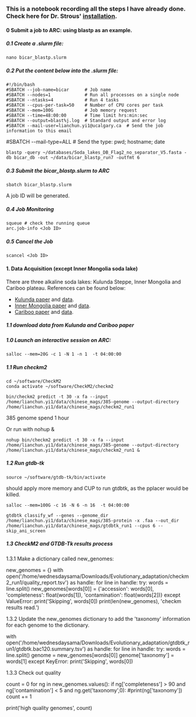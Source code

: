 
### This is a notebook recording all the steps I have already done. Check here for Dr. Strous' [installation](https://github.com/kinestetika/cloud-computing-for-microbial-ecology/blob/main/cloud_bio_installs.py).

#### 0 Submit a job to ARC: using blastp as an example.
##### 0.1 Create a .slurm file:

    nano bicar_blastp.slurm

##### 0.2 Put the content below into the .slurm file:

    #!/bin/bash
    #SBATCH --job-name=bicar      # Job name
    #SBATCH --nodes=1             # Run all processes on a single node
    #SBATCH --ntasks=4            # Run 4 tasks
    #SBATCH --cpus-per-task=50    # Number of CPU cores per task
    #SBATCH --mem=100G            # Job memory request
    #SBATCH --time=48:00:00       # Time limit hrs:min:sec
    #SBATCH --output=blast%j.log  # Standard output and error log
    #SBATCH --mail-user=lianchun.yi1@ucalgary.ca  # Send the job information to this email
#SBATCH --mail-type=ALL                       # Send the type: <BEGIN><FAIL><END>
    pwd; hostname; date
    
    blastp -query ~/databases/Soda_lakes_DB_Flag2_no_separator_V5.fasta -db bicar_db -out ~/data/bicar_blastp_run7 -outfmt 6

##### 0.3 Submit the bicar_blastp.slurm to ARC
 
    sbatch bicar_blastp.slurm
A job ID will be generated.
##### 0.4 Job Monitoring

    squeue # check the running queue
    arc.job-info <Job ID>
##### 0.5 Cancel the Job

    scancel <Job ID> 

#### 1. Data Acquisition (except Inner Mongolia soda lake)
There are three alkaline soda lakes: Kulunda Steppe, Inner Mongolia and Cariboo plateau.
References can be found below:

* [Kulunda paper](https://microbiomejournal.biomedcentral.com/articles/10.1186/s40168-018-0548-7#Ack1) and 
[data](https://www.ncbi.nlm.nih.gov/bioproject/PRJNA434545/).
* [Inner Mongolia paper](https://www.frontiersin.org/articles/10.3389/fmicb.2020.01740/full#footnote11) and [data](https://figshare.com/s/9c3cb76f0c9646a30e94).
* [Cariboo paper](https://www.nature.com/articles/s41467-019-12195-5) and [data](https://www.ncbi.nlm.nih.gov/bioproject/?term=PRJNA377096).

##### 1.1 download data from Kulunda and Cariboo paper


##### 1.0 Launch an interactive session on ARC:

    salloc --mem=20G -c 1 -N 1 -n 1  -t 04:00:00


##### 1.1 Run checkm2 

    cd ~/software/CheckM2
    conda activate ~/software/CheckM2/checkm2

    bin/checkm2 predict -t 30 -x fa --input /home/lianchun.yi1/data/chinese_mags/385-genome --output-directory /home/lianchun.yi1/data/chinese_mags/checkm2_run1
385 genome spend 1 hour

Or run with nohup &

    nohup bin/checkm2 predict -t 30 -x fa --input /home/lianchun.yi1/data/chinese_mags/385-genome --output-directory /home/lianchun.yi1/data/chinese_mags/checkm2_run1 &

##### 1.2 Run gtdb-tk    

    source ~/software/gtdb-tk/bin/activate
should apply more memory and CUP to run gtdbtk, as the pplacer would be killed.

    salloc --mem=100G -c 16 -N 6 -n 16  -t 04:00:00

    gtdbtk classify_wf --genes --genome_dir /home/lianchun.yi1/data/chinese_mags/385-protein -x .faa --out_dir /home/lianchun.yi1/data/chinese_mags/gtdbtk_run1 --cpus 6 --skip_ani_screen


##### 1.3 CheckM2 and GTDB-Tk results process
1.3.1 Make a dictionary called new_genomes:

new_genomes = {}
with open('/home/wednesdaysama/Downloads/Evolutionary_adaptation/checkm2_run1/quality_report.tsv') as handle:
    for line in handle:
        try:
            words = line.split()
            new_genomes[words[0]] = {'accession': words[0],
                                 'completeness': float(words[1]),
                                 'contamination': float(words[2])}
        except ValueError:
            print('Skipping', words[0])
print(len(new_genomes), 'checkm results read.')

1.3.2 Update the new_genomes dictionary to add the 'taxonomy' information for each genome to the dictionary.

with open('/home/wednesdaysama/Downloads/Evolutionary_adaptation/gtdbtk_run1/gtdbtk.bac120.summary.tsv') as handle:
    for line in handle:
        try:
            words = line.split()
            genome = new_genomes[words[0]]
            genome['taxonomy'] = words[1]
        except KeyError:
            print('Skipping', words[0])

1.3.3 Check out quality 

count = 0
for ng in new_genomes.values():
    if ng['completeness'] > 90 and ng['contamination'] < 5 and ng.get('taxonomy',0):
        #print(ng['taxonomy'])
       count += 1

print('high quality genomes', count)

